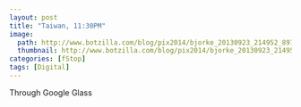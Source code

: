 ```yaml
---
layout: post
title: "Taiwan, 11:30PM"
image:
  path: http://www.botzilla.com/blog/pix2014/bjorke_20130923_214952_897_1.jpg
  thumbnail: http://www.botzilla.com/blog/pix2014/bjorke_20130923_214952_897_1.jpg
categories: [fStop]
tags: [Digital]
---
```




Through Google Glass

